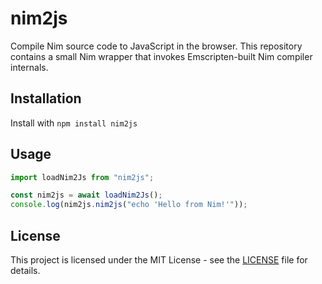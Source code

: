 # nim2js

Compile Nim source code to JavaScript in the browser. This repository contains a small Nim wrapper that invokes
Emscripten-built Nim compiler internals.

## Installation

Install with `npm install nim2js`

## Usage

```js
import loadNim2Js from "nim2js";

const nim2js = await loadNim2Js();
console.log(nim2js.nim2js("echo 'Hello from Nim!'"));
```

## License

This project is licensed under the MIT License - see the [LICENSE](LICENSE) file for details.
